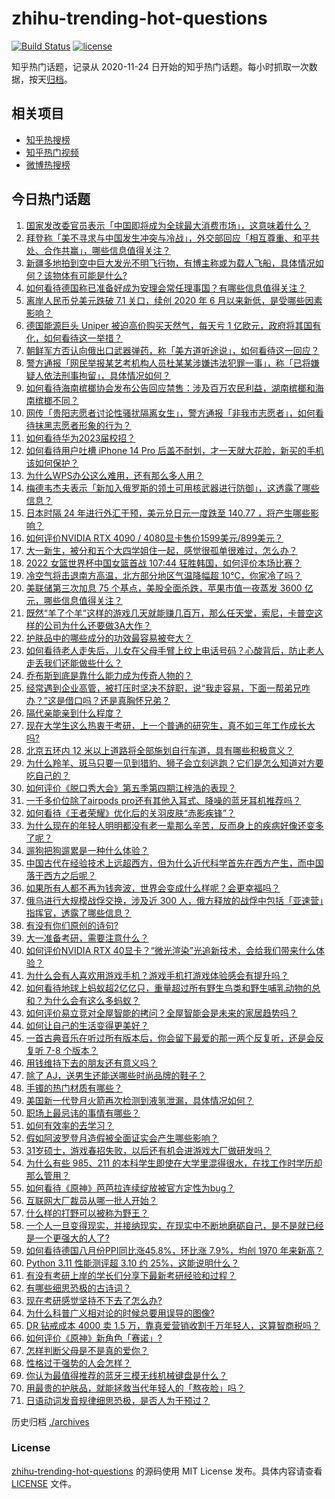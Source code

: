 # zhihu-trending-hot-questions

[![Build Status](https://github.com/justjavac/zhihu-trending-hot-questions/workflows/ci/badge.svg?branch=master)](https://github.com/justjavac/zhihu-trending-hot-questions/actions)
[![license](https://img.shields.io/github/license/justjavac/zhihu-trending-hot-questions)](https://github.com/justjavac/zhihu-trending-hot-questions/blob/master/LICENSE)

知乎热门话题，记录从 2020-11-24 日开始的知乎热门话题。每小时抓取一次数据，按天[归档](./archives)。

## 相关项目

- [知乎热搜榜](https://github.com/justjavac/zhihu-trending-top-search)
- [知乎热门视频](https://github.com/justjavac/zhihu-trending-hot-video)
- [微博热搜榜](https://github.com/justjavac/weibo-trending-hot-search)

## 今日热门话题

<!-- BEGIN -->
<!-- 最后更新时间 Fri Sep 23 2022 05:26:14 GMT+0800 (China Standard Time) -->

1. [国家发改委官员表示「中国即将成为全球最大消费市场」，这意味着什么？](https://www.zhihu.com/question/554856828)
1. [拜登称「美不寻求与中国发生冲突与冷战」，外交部回应「相互尊重、和平共处、合作共赢」，哪些信息值得关注？](https://www.zhihu.com/question/554958782)
1. [新疆多地拍到空中巨大发光不明飞行物，有博主称或为载人飞船，具体情况如何？该物体有可能是什么?](https://www.zhihu.com/question/554937591)
1. [如何看待德国称已准备好成为安理会常任理事国？有哪些信息值得关注？](https://www.zhihu.com/question/554981555)
1. [离岸人民币兑美元跌破 7.1 关口，续创 2020 年 6 月以来新低，是受哪些因素影响？](https://www.zhihu.com/question/554853176)
1. [德国能源巨头 Uniper 被迫高价购买天然气，每天亏 1 亿欧元，政府将其国有化，如何看待这一举措？](https://www.zhihu.com/question/554825124)
1. [朝鲜军方否认向俄出口武器弹药，称「美方道听途说」，如何看待这一回应？](https://www.zhihu.com/question/554873311)
1. [警方通报「网民举报某艺考机构人员杜某某涉嫌违法犯罪一事」，称「已将嫌疑人依法刑事拘留」，具体情况如何？](https://www.zhihu.com/question/554892284)
1. [如何看待海南槟榔协会发布公告回应禁售：涉及百万农民利益，湖南槟榔和海南槟榔不同？](https://www.zhihu.com/question/554816535)
1. [网传「贵阳志愿者讨论性骚扰隔离女生」，警方通报「非我市志愿者」，如何看待抹黑志愿者形象的行为？](https://www.zhihu.com/question/554924143)
1. [如何看待华为2023届校招？](https://www.zhihu.com/question/543641934)
1. [如何看待用户吐槽 iPhone 14 Pro 后盖不耐划，才一天就大花脸，新买的手机该如何保护？](https://www.zhihu.com/question/554897004)
1. [为什么WPS办公这么难用，还有那么多人用？](https://www.zhihu.com/question/418825419)
1. [梅德韦杰夫表示「新加入俄罗斯的领土可用核武器进行防御」，这透露了哪些信息？](https://www.zhihu.com/question/554989289)
1. [日本时隔 24 年进行外汇干预，美元兑日元一度跌至 140.77 ，将产生哪些影响？](https://www.zhihu.com/question/554969847)
1. [如何评价NVIDIA RTX 4090 / 4080显卡售价1599美元/899美元？](https://www.zhihu.com/question/554597521)
1. [大一新生，被分和五个大四学姐住一起，感觉很孤单很难过，怎么办？](https://www.zhihu.com/question/554911451)
1. [2022 女篮世界杯中国女篮首战 107:44 狂胜韩国，如何评价本场比赛？](https://www.zhihu.com/question/554974655)
1. [冷空气将击退南方高温，北方部分地区气温降幅超 10℃，你家冷了吗？](https://www.zhihu.com/question/554788507)
1. [美联储第三次加息 75 个基点，美股全面杀跌，苹果市值一夜蒸发 3600 亿元，哪些信息值得关注？](https://www.zhihu.com/question/554825087)
1. [既然“羊了个羊”这样的游戏几天就能赚几百万，那么任天堂，索尼，卡普空这样的公司为什么还要做3A大作？](https://www.zhihu.com/question/554283221)
1. [护肤品中的哪些成分的功效最容易被夸大？](https://www.zhihu.com/question/552366601)
1. [如何看待老人走失后，儿女在父母手臂上纹上电话号码？心酸背后，防止老人走丢我们还能做些什么？](https://www.zhihu.com/question/554579784)
1. [乔布斯到底是靠什么能力成为传奇人物的？](https://www.zhihu.com/question/295984422)
1. [经常遇到企业高管，被打压时坚决不辞职，说“我走容易，下面一帮弟兄咋办？”这是借口吗？还是真胸怀兄弟？](https://www.zhihu.com/question/512087275)
1. [隔代亲能亲到什么程度？](https://www.zhihu.com/question/350687673)
1. [现在大学生这么热衷于考研，上一个普通的研究生，真不如三年工作成长大吗?](https://www.zhihu.com/question/548415009)
1. [北京五环内 12 米以上道路将全部施划自行车道，具有哪些积极意义？](https://www.zhihu.com/question/554874540)
1. [为什么羚羊、斑马只要一见到猎豹、狮子会立刻逃跑？它们是怎么知道对方要吃自己的？](https://www.zhihu.com/question/475923486)
1. [如何评价《脱口秀大会》第五季第四期江梓浩的表现？](https://www.zhihu.com/question/554577555)
1. [一千多价位除了airpods pro还有其他入耳式、降噪的蓝牙耳机推荐吗？](https://www.zhihu.com/question/529790714)
1. [如何看待《王者荣耀》优化后的关羽皮肤“赤影疾锋”？](https://www.zhihu.com/question/554818705)
1. [为什么现在的年轻人明明都没有老一辈那么辛苦，反而身上的疾病好像还变多了呢？](https://www.zhihu.com/question/458382123)
1. [遛狗把狗遛累是一种什么体验？](https://www.zhihu.com/question/550672706)
1. [中国古代在经验技术上远超西方，但为什么近代科学首先在西方产生，而中国落于西方之后呢？](https://www.zhihu.com/question/430845395)
1. [如果所有人都不再为钱奔波，世界会变成什么样呢？会更幸福吗？](https://www.zhihu.com/question/554438401)
1. [俄乌进行大规模战俘交换，涉及近 300 人，俄方释放的战俘中包括「亚速营」指挥官，透露了哪些信息？](https://www.zhihu.com/question/554859316)
1. [有没有你们原创的诗句?](https://www.zhihu.com/question/554564894)
1. [大一准备考研，需要注意什么？](https://www.zhihu.com/question/554908348)
1. [如何评价NVIDIA RTX 40显卡？“微光渲染”光追新技术，会给我们带来什么体验？](https://www.zhihu.com/question/547266839)
1. [为什么会有人喜欢用游戏手机？游戏手机打游戏体验感会有提升吗？](https://www.zhihu.com/question/554570881)
1. [如何看待地球上蚂蚁超2亿亿只，重量超过所有野生鸟类和野生哺乳动物的总和？为什么会有这么多蚂蚁？](https://www.zhihu.com/question/554574296)
1. [如何评价易立竞对全屋智能的拷问？全屋智能会是未来的家居趋势吗？](https://www.zhihu.com/question/554722053)
1. [如何让自己的生活变得更美好？](https://www.zhihu.com/question/554948736)
1. [一首古典音乐在听过所有版本后，你会留下最爱的那一两个反复听，还是会反复听 7-8 个版本？](https://www.zhihu.com/question/551930059)
1. [用钱维持下去的朋友还有意义吗？](https://www.zhihu.com/question/554208701)
1. [除了 AJ，送男生还能送哪些时尚品牌的鞋子？](https://www.zhihu.com/question/551575253)
1. [手镯的热门材质有哪些？](https://www.zhihu.com/question/551985484)
1. [美国新一代登月火箭再次检测到液氢泄漏，具体情况如何？](https://www.zhihu.com/question/554829592)
1. [职场上最忌讳的事情有哪些？](https://www.zhihu.com/question/437015311)
1. [如何有效率的去学习？](https://www.zhihu.com/question/505143252)
1. [假如阿波罗登月造假被全面证实会产生哪些影响？](https://www.zhihu.com/question/554035582)
1. [31岁硕士，游戏春招失败，以后还有机会进游戏大厂做研发吗？](https://www.zhihu.com/question/457956582)
1. [为什么有些 985、211 的本科学生即使在大学里混得很水，在找工作时学历却那么管用？](https://www.zhihu.com/question/354234322)
1. [如何看待《原神》芭芭拉连续绽放被官方定性为bug？](https://www.zhihu.com/question/554429816)
1. [互联网大厂裁员从哪一批人开始？](https://www.zhihu.com/question/550904220)
1. [什么样的打野可以被称为野王？](https://www.zhihu.com/question/386993082)
1. [一个人一旦变得现实，并接纳现实，在现实中不断地磨砺自己，是不是就已经是一个更强大的人了?](https://www.zhihu.com/question/551974803)
1. [如何看待德国八月份PPI同比涨45.8%，环比涨 7.9%，均创 1970 年来新高？](https://www.zhihu.com/question/554540070)
1. [Python 3.11 性能测评超 3.10 约 25%，这能说明什么？](https://www.zhihu.com/question/538399507)
1. [有没有考研上岸的学长们分享下最新考研经验和过程？](https://www.zhihu.com/question/554751065)
1. [有哪些细思恐极的古诗词？](https://www.zhihu.com/question/30618579)
1. [现在考研感觉坚持不下去了怎么办?](https://www.zhihu.com/question/544401863)
1. [为什么科普广义相对论的时候总要用误导的图像?](https://www.zhihu.com/question/554624859)
1. [DR 钻戒成本 4000 卖 1.5 万，靠真爱营销收割千万年轻人，这算智商税吗？](https://www.zhihu.com/question/554850481)
1. [如何评价《原神》新角色「赛诺」?](https://www.zhihu.com/question/550884934)
1. [怎样判断父母是不是真的爱你？](https://www.zhihu.com/question/321353759)
1. [性格过于强势的人会怎样？](https://www.zhihu.com/question/535233629)
1. [你认为最值得推荐的蓝牙三模无线机械键盘是什么？](https://www.zhihu.com/question/433555910)
1. [用最贵的护肤品，就能拯救当代年轻人的「熬夜脸」吗？](https://www.zhihu.com/question/553870797)
1. [日语动词发音规律细思恐极，是否人为干预过？](https://www.zhihu.com/question/554199898)

<!-- END -->

历史归档 [./archives](./archives)

### License

[zhihu-trending-hot-questions](https://github.com/justjavac/zhihu-trending-hot-questions)
的源码使用 MIT License 发布。具体内容请查看 [LICENSE](./LICENSE) 文件。
